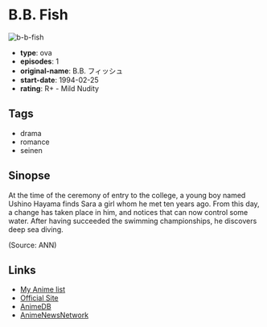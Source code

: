 # B.B. Fish

![b-b-fish](https://cdn.myanimelist.net/images/anime/11/39325.jpg)

-   **type**: ova
-   **episodes**: 1
-   **original-name**: B.B. フィッシュ
-   **start-date**: 1994-02-25
-   **rating**: R+ - Mild Nudity

## Tags

-   drama
-   romance
-   seinen

## Sinopse

At the time of the ceremony of entry to the college, a young boy named Ushino Hayama finds Sara a girl whom he met ten years ago. From this day, a change has taken place in him, and notices that can now control some water. After having succeeded the swimming championships, he discovers deep sea diving.

(Source: ANN)

## Links

-   [My Anime list](https://myanimelist.net/anime/5904/BB_Fish)
-   [Official Site](http://www.production-ig.co.jp/contents/works_sp/0230_/index.html)
-   [AnimeDB](http://anidb.info/perl-bin/animedb.pl?show=anime&aid=3515)
-   [AnimeNewsNetwork](http://www.animenewsnetwork.com/encyclopedia/anime.php?id=3282)

